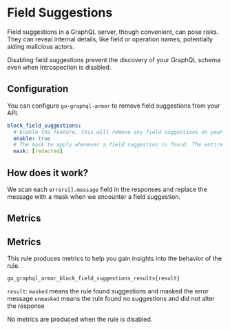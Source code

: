# Field Suggestions

Field suggestions in a GraphQL server, though convenient, can pose risks. They can reveal internal details, like field or operation names, potentially aiding malicious actors.

Disabling field suggestions prevent the discovery of your GraphQL schema even when Introspection is disabled.

<!-- TOC -->

## Configuration

You can configure `go-graphql-armor` to remove field suggestions from your API.

```yaml
block_field_suggestions:
  # Enable the feature, this will remove any field suggestions on your API
  enable: true
  # The mask to apply whenever a field suggestion is found. The entire message will be replaced with this string
  mask: [redacted]
```

## How does it work?

We scan each `errors[].message` field in the responses and replace the message with a mask when we encounter a field suggestion.

## Metrics


## Metrics

This rule produces metrics to help you gain insights into the behavior of the rule.

```
go_graphql_armor_block_field_suggestions_results{result}
```

`result`:
`masked` means the rule found suggestions and masked the error message
`unmasked` means the rule found no suggestions and did not alter the response

No metrics are produced when the rule is disabled.